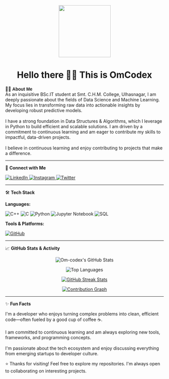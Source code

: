 <div align="center">
  <img height="165" src="https://media.giphy.com/media/M9gbBd9nbDrOTu1Mqx/giphy.gif" />
</div>

<h1 align="center"><b>Hello there 👋🏻 This is OmCodex</b></h1>

👨‍💻 <span style="font-family: 'Comic Sans MS', cursive, sans-serif;"><b>About Me</b><br></span>
<b></b> As an inquisitive BSc.IT student at Smt. C.H.M. College, Ulhasnagar, I am deeply passionate about the fields of Data Science and Machine Learning. My focus lies in transforming raw data into actionable insights by developing robust predictive models.  
<br>
<b></b> I have a strong foundation in Data Structures & Algorithms, which I leverage in Python to build efficient and scalable solutions. I am driven by a commitment to continuous learning and am eager to contribute my skills to impactful, data-driven projects.  
<br>
<b></b> I believe in continuous learning and enjoy contributing to projects that make a difference.  

---

🤝 <b>Connect with Me</b>  
<p align="left">
<a href="https://www.linkedin.com/in/om-mishra-a55263329" target="_blank">
  <img src="https://img.shields.io/badge/LinkedIn-0077B5?style=for-the-badge&logo=linkedin&logoColor=white" alt="LinkedIn"/>
</a>
<a href="https://www.instagram.com/om.0106/?hl=en" target="_blank">
  <img src="https://img.shields.io/badge/Instagram-E4405F?style=for-the-badge&logo=instagram&logoColor=white" alt="Instagram"/>
</a>
<a href="https://x.com/OmCodex_tweets" target="_blank">
  <img src="https://img.shields.io/badge/Twitter(X)-1DA1F2?style=for-the-badge&logo=twitter&logoColor=white" alt="Twitter"/>
</a>
</p>

---

🛠️ <b>Tech Stack</b>  

<b>Languages:</b>  
<p align="left">
<img src="https://img.shields.io/badge/C++-00599C?style=for-the-badge&logo=c%2B%2B&logoColor=white" alt="C++"/>
<img src="https://img.shields.io/badge/C-A8B9CC?style=for-the-badge&logo=c&logoColor=black" alt="C"/>
<img src="https://img.shields.io/badge/Python-3776AB?style=for-the-badge&logo=python&logoColor=white" alt="Python"/>
<img src="https://img.shields.io/badge/Jupyter-F37626?style=for-the-badge&logo=jupyter&logoColor=white" alt="Jupyter Notebook"/>
<img src="https://img.shields.io/badge/SQL-336791?style=for-the-badge&logo=postgresql&logoColor=white" alt="SQL"/>
</p>

<b>Tools & Platforms:</b>  
<p align="left">
<a href="https://github.com/Om-codex">
  <img src="https://img.shields.io/badge/GitHub-181717?style=for-the-badge&logo=github&logoColor=white" alt="GitHub"/>
</a>
</p>

---

📈 <b>GitHub Stats & Activity</b>  
<p align="center">
  <img src="https://github-readme-stats.vercel.app/api?username=Om-codex&show_icons=true&theme=radical&rank_icon=github&hide_border=true" alt="Om-codex's GitHub Stats"/>
</p>

<p align="center">
  <img src="https://github-readme-stats.vercel.app/api/top-langs/?username=Om-codex&layout=compact&theme=radical" alt="Top Languages"/>
</p>

<p align="center">
<a href="https://github.com/Om-codex">
  <img src="https://streak-stats.demolab.com?user=Om-codex&theme=tokyonight&hide_border=true" alt="GitHub Streak Stats"/>
</a>
</p>

<p align="center">
<a href="https://github.com/Om-codex">
  <img src="https://github-readme-activity-graph.vercel.app/graph?username=Om-codex&bg_color=1a1b27&color=79ff97&line=79ff97&point=ffffff&area=true&hide_border=true" alt="Contribution Graph"/>
</a>
</p>

---

✨ <b>Fun Facts</b>  

I'm a developer who enjoys turning complex problems into clean, efficient code—often fueled by a good cup of coffee ☕.  
<br>
I am committed to continuous learning and am always exploring new tools, frameworks, and programming concepts.  
<br>
I'm passionate about the tech ecosystem and enjoy discussing everything from emerging startups to developer culture.  

⭐ Thanks for visiting! Feel free to explore my repositories. I'm always open to collaborating on interesting projects.
